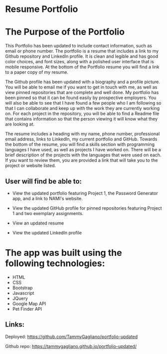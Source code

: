 # Resume Portfolio
# The Purpose of the Portfolio

This Portfolio has been updated to include contact information, such as email or phone number. The portfolio is a resume that includes a link to my Github repository and LinkedIn profile. It is clean and legible and has good color choices, and font sizes, along with a polished user interface that is mobile responsive. At the bottom of the Portfolio resume you will find a link to a paper copy of my resume.  

The Github profile has been updated with a biography and a profile picture. You will be able to email me if you want to get in touch with me, as well as view pinned repositories that are complete and well done. My portfolio has been pinned so that it can be found easily by prospective employers. You will also be able to see that I have found a few people who I am following so that I can collaborate and keep up with the work they are currently working on. For each project in the repository, you will be able to find a Readme file that contains information so that the person viewing it will know what they are looking at. 

The resume includes a heading with my name, phone number, professional email address, links to LinkedIn, my current portfolio and GitHub. Towards the bottom of the resume, you will find a skills section with programming languages I have used, as well as projects I have worked on. There will be a brief description of the projects with the languages that were used on each. If you want to review them, you are provided a link that will take you to the project or website listed. 

## User will find be able to:

* View the updated portfolio featuring Project 1, the Password Generator app, and a link to NAMI's website.

* View the updated GitHub profile for pinned repositories featuring Project 1 and two exemplary assignments.

* View an updated resume

* View the updated LinkedIn profile

# The app was built using the following technologies:

* HTML
* CSS
* Bootstrap
* Javascript 
* JQuery
* Google Map API
* Pet Finder API

## Links:

Deployed: https://github.com/TammyGagliano/portfolio-updated

Github repo: https://tammygagliano.github.io/portfolio-updated/

